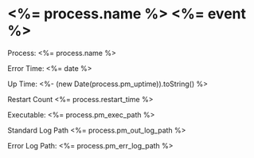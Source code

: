 # <%= process.name %> <%= event %>

Process: <%= process.name %> 

Error Time: <%= date %>

Up Time: <%- (new Date(process.pm_uptime)).toString() %>

Restart Count <%= process.restart_time %>

Executable: <%= process.pm_exec_path %>

Standard Log Path <%= process.pm_out_log_path %>

Error Log Path: <%= process.pm_err_log_path %>

